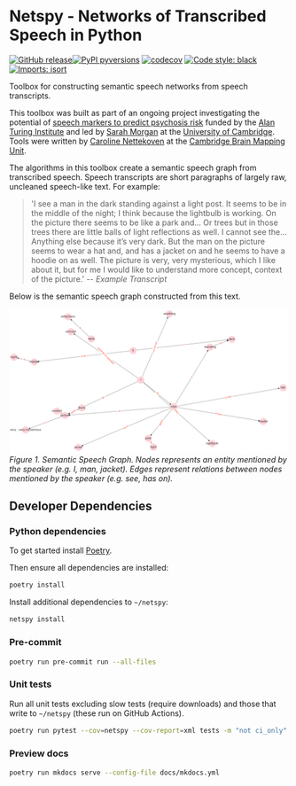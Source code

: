 
# Netspy - Networks of Transcribed Speech in Python
[![GitHub release](https://img.shields.io/github/release/alan-turing-institute/netspy.svg)](https://GitHub.com/alan-turing-institute/netspy/releases/)[![PyPI pyversions](https://img.shields.io/pypi/pyversions/netspy.svg)](https://pypi.python.org/pypi/netspy/)
[![codecov](https://codecov.io/gh/alan-turing-institute/netspy/branch/main/graph/badge.svg?token=58uMq5hbNt)](https://codecov.io/gh/alan-turing-institute/netspy)
[![Code style: black](https://img.shields.io/badge/code%20style-black-000000.svg)](https://github.com/psf/black)
[![Imports: isort](https://img.shields.io/badge/%20imports-isort-%231674b1?style=flat&labelColor=ef8336)](https://pycqa.github.io/isort/)

Toolbox for constructing semantic speech networks from speech transcripts.

This toolbox was built as part of an ongoing project investigating the potential of [speech markers to predict psychosis risk](https://www.turing.ac.uk/research/research-projects/towards-incoherent-speech-predictor-psychosis-risk) funded by the [Alan Turing Institute](https://www.turing.ac.uk) and led by [Sarah Morgan](https://www.neuroscience.cam.ac.uk/directory/profile.php?SarahMorgan) at the [University of Cambridge](https://www.cam.ac.uk). Tools were written by [Caroline Nettekoven](https://www.neuroscience.cam.ac.uk/directory/profile.php?caronettekoven) at the  [Cambridge Brain Mapping Unit](http://www.bmu.psychiatry.cam.ac.uk).

The algorithms in this toolbox create a semantic speech graph from transcribed speech. Speech transcripts are short paragraphs of largely raw, uncleaned speech-like text. For example:

> 'I see a man in the dark standing against a light post. It seems to be in the middle of the night; I think because the lightbulb is working. On the picture there seems to be like a park and... Or trees but in those trees there are little balls of light reflections as well. I cannot see the… Anything else because it’s very dark. But the man on the picture seems to wear a hat and, and has a jacket on and he seems to have a hoodie on as well. The picture is very, very mysterious, which I like about it, but for me I would like to understand more concept, context of the picture.'
> -- <cite>Example Transcript</cite>

Below is the semantic speech graph constructed from this text.

![Semantic speech graph example](legacy/semantic_speech_graph_example.png)
*Figure 1. Semantic Speech Graph. Nodes represents an entity mentioned by the speaker (e.g. I, man, jacket). Edges represent relations between nodes mentioned by the speaker (e.g. see, has on).*

## Developer Dependencies

### Python dependencies

To get started install [Poetry](https://python-poetry.org/docs/).

Then ensure all dependencies are installed:

```bash
poetry install
```

Install additional dependencies to `~/netspy`:

```bash
netspy install
```

### Pre-commit

```bash
poetry run pre-commit run --all-files
```

### Unit tests

Run all unit tests excluding slow tests (require downloads) and those that write to `~/netspy` (these run on GitHub Actions).
```bash
poetry run pytest --cov=netspy --cov-report=xml tests -m "not ci_only"
```

### Preview docs
```bash
poetry run mkdocs serve --config-file docs/mkdocs.yml
```
